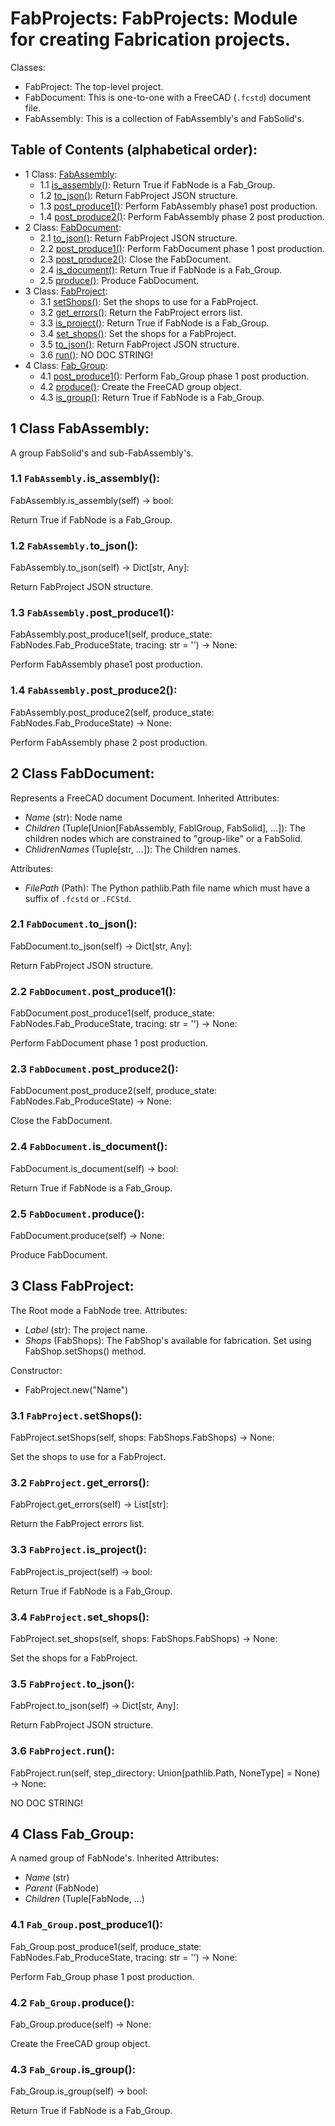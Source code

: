 # FabProjects: FabProjects: Module for creating Fabrication projects.
Classes:
* FabProject: The top-level project.
* FabDocument: This is one-to-one with a FreeCAD (`.fcstd`) document file.
* FabAssembly: This is a collection of FabAssembly's and FabSolid's.

## Table of Contents (alphabetical order):

* 1 Class: [FabAssembly](#fabprojects--fabassembly):
  * 1.1 [is_assembly()](#fabprojects----is-assembly):  Return True if FabNode is a Fab_Group.
  * 1.2 [to_json()](#fabprojects----to-json): Return FabProject JSON structure.
  * 1.3 [post_produce1()](#fabprojects----post-produce1): Perform FabAssembly phase1 post production.
  * 1.4 [post_produce2()](#fabprojects----post-produce2): Perform FabAssembly phase 2 post production.
* 2 Class: [FabDocument](#fabprojects--fabdocument):
  * 2.1 [to_json()](#fabprojects----to-json): Return FabProject JSON structure.
  * 2.2 [post_produce1()](#fabprojects----post-produce1): Perform FabDocument phase 1 post production.
  * 2.3 [post_produce2()](#fabprojects----post-produce2): Close the FabDocument.
  * 2.4 [is_document()](#fabprojects----is-document):  Return True if FabNode is a Fab_Group.
  * 2.5 [produce()](#fabprojects----produce): Produce FabDocument.
* 3 Class: [FabProject](#fabprojects--fabproject):
  * 3.1 [setShops()](#fabprojects----setshops): Set the shops to use for a FabProject.
  * 3.2 [get_errors()](#fabprojects----get-errors): Return the FabProject errors list.
  * 3.3 [is_project()](#fabprojects----is-project):  Return True if FabNode is a Fab_Group.
  * 3.4 [set_shops()](#fabprojects----set-shops): Set the shops for a FabProject.
  * 3.5 [to_json()](#fabprojects----to-json): Return FabProject JSON structure.
  * 3.6 [run()](#fabprojects----run): NO DOC STRING!
* 4 Class: [Fab_Group](#fabprojects--fab-group):
  * 4.1 [post_produce1()](#fabprojects----post-produce1): Perform Fab_Group phase 1 post production.
  * 4.2 [produce()](#fabprojects----produce): Create the FreeCAD group object.
  * 4.3 [is_group()](#fabprojects----is-group):  Return True if FabNode is a Fab_Group.

## <a name="fabprojects--fabassembly"></a>1 Class FabAssembly:

A group FabSolid's and sub-FabAssembly's.

### <a name="fabprojects----is-assembly"></a>1.1 `FabAssembly.`is_assembly():

FabAssembly.is_assembly(self) -> bool:

 Return True if FabNode is a Fab_Group.

### <a name="fabprojects----to-json"></a>1.2 `FabAssembly.`to_json():

FabAssembly.to_json(self) -> Dict[str, Any]:

Return FabProject JSON structure.

### <a name="fabprojects----post-produce1"></a>1.3 `FabAssembly.`post_produce1():

FabAssembly.post_produce1(self, produce_state: FabNodes.Fab_ProduceState, tracing: str = '') -> None:

Perform FabAssembly phase1 post production.

### <a name="fabprojects----post-produce2"></a>1.4 `FabAssembly.`post_produce2():

FabAssembly.post_produce2(self, produce_state: FabNodes.Fab_ProduceState) -> None:

Perform FabAssembly phase 2 post production.


## <a name="fabprojects--fabdocument"></a>2 Class FabDocument:

Represents a FreeCAD document Document.
Inherited Attributes:
* *Name* (str): Node name
* *Children* (Tuple[Union[FabAssembly, FablGroup, FabSolid], ...]):
  The children nodes which are constrained to "group-like" or a FabSolid.
* *ChlidrenNames* (Tuple[str, ...]): The Children names.

Attributes:
* *FilePath* (Path):
  The Python pathlib.Path file name which must have a suffix of `.fcstd` or `.FCStd`.

### <a name="fabprojects----to-json"></a>2.1 `FabDocument.`to_json():

FabDocument.to_json(self) -> Dict[str, Any]:

Return FabProject JSON structure.

### <a name="fabprojects----post-produce1"></a>2.2 `FabDocument.`post_produce1():

FabDocument.post_produce1(self, produce_state: FabNodes.Fab_ProduceState, tracing: str = '') -> None:

Perform FabDocument phase 1 post production.

### <a name="fabprojects----post-produce2"></a>2.3 `FabDocument.`post_produce2():

FabDocument.post_produce2(self, produce_state: FabNodes.Fab_ProduceState) -> None:

Close the FabDocument.

### <a name="fabprojects----is-document"></a>2.4 `FabDocument.`is_document():

FabDocument.is_document(self) -> bool:

 Return True if FabNode is a Fab_Group.

### <a name="fabprojects----produce"></a>2.5 `FabDocument.`produce():

FabDocument.produce(self) -> None:

Produce FabDocument.


## <a name="fabprojects--fabproject"></a>3 Class FabProject:

The Root mode a FabNode tree.
Attributes:
* *Label* (str): The project name.
* *Shops* (FabShops):
  The FabShop's available for fabrication.  Set using FabShop.setShops() method.

Constructor:
* FabProject.new("Name")

### <a name="fabprojects----setshops"></a>3.1 `FabProject.`setShops():

FabProject.setShops(self, shops: FabShops.FabShops) -> None:

Set the shops to use for a FabProject.

### <a name="fabprojects----get-errors"></a>3.2 `FabProject.`get_errors():

FabProject.get_errors(self) -> List[str]:

Return the FabProject errors list.

### <a name="fabprojects----is-project"></a>3.3 `FabProject.`is_project():

FabProject.is_project(self) -> bool:

 Return True if FabNode is a Fab_Group.

### <a name="fabprojects----set-shops"></a>3.4 `FabProject.`set_shops():

FabProject.set_shops(self, shops: FabShops.FabShops) -> None:

Set the shops for a FabProject.

### <a name="fabprojects----to-json"></a>3.5 `FabProject.`to_json():

FabProject.to_json(self) -> Dict[str, Any]:

Return FabProject JSON structure.

### <a name="fabprojects----run"></a>3.6 `FabProject.`run():

FabProject.run(self, step_directory: Union[pathlib.Path, NoneType] = None) -> None:

NO DOC STRING!


## <a name="fabprojects--fab-group"></a>4 Class Fab_Group:

A named group of FabNode's.
Inherited Attributes:
* *Name* (str)
* *Parent* (FabNode)
* *Children* (Tuple[FabNode, ...)

### <a name="fabprojects----post-produce1"></a>4.1 `Fab_Group.`post_produce1():

Fab_Group.post_produce1(self, produce_state: FabNodes.Fab_ProduceState, tracing: str = '') -> None:

Perform Fab_Group phase 1 post production.

### <a name="fabprojects----produce"></a>4.2 `Fab_Group.`produce():

Fab_Group.produce(self) -> None:

Create the FreeCAD group object.

### <a name="fabprojects----is-group"></a>4.3 `Fab_Group.`is_group():

Fab_Group.is_group(self) -> bool:

 Return True if FabNode is a Fab_Group.



